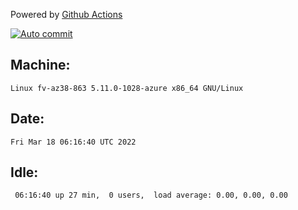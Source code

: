 Powered by [Github Actions](https://github.com/features/actions)

[![Auto commit](https://github.com/gyfary/workstation/workflows/Auto%20commit/badge.svg)](https://github.com/gyfary/workstation/actions?query=workflow%3A%22Auto+commit%22)

## Machine:
```
Linux fv-az38-863 5.11.0-1028-azure x86_64 GNU/Linux
```
## Date:
```
Fri Mar 18 06:16:40 UTC 2022
```
## Idle:
```
 06:16:40 up 27 min,  0 users,  load average: 0.00, 0.00, 0.00
```
